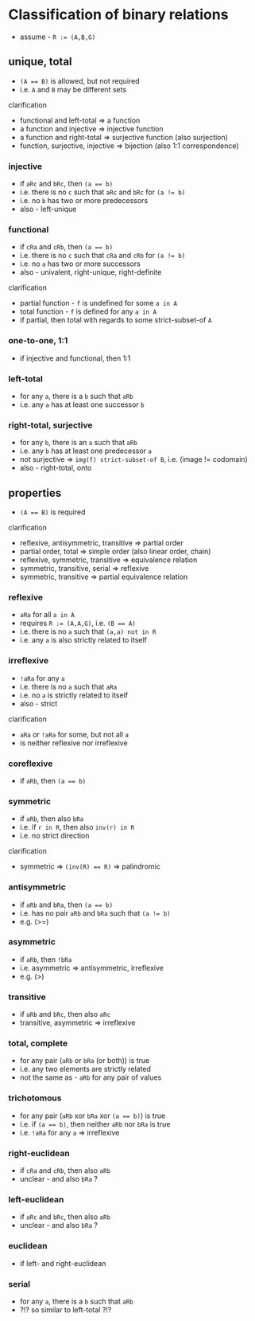 
<!-- ======================================================================= -->
# Classification of binary relations

* assume - `R := (A,B,G)`

<!-- ======================================================================= -->
## unique, total

* `(A == B)` is allowed, but not required
* i.e. `A` and `B` may be different sets

clarification

* functional and left-total => a function
* a function and injective => injective function
* a function and right-total => surjective function (also surjection)
* function, surjective, injective => bijection (also 1:1 correspondence)

### injective

* if `aRc` and `bRc`, then `(a == b)`
* i.e. there is no `c` such that `aRc` and `bRc` for `(a != b)`
* i.e. no `b` has two or more predecessors
* also - left-unique

### functional

* if `cRa` and `cRb`, then `(a == b)`
* i.e. there is no `c` such that `cRa` and `cRb` for `(a != b)`
* i.e. no `a` has two or more successors
* also - univalent, right-unique, right-definite

clarification

* partial function - `f` is undefined for some `a in A`
* total function - `f` is defined for any `a in A`
* if partial, then total with regards to some strict-subset-of `A`

### one-to-one, 1:1

* if injective and functional, then 1:1

### left-total

* for any `a`, there is a `b` such that `aRb`
* i.e. any `a` has at least one successor `b`

### right-total, surjective

* for any `b`, there is an `a` such that `aRb`
* i.e. any `b` has at least one predecessor `a`
* not surjective => `img(f) strict-subset-of B`, i.e. (image != codomain)
* also - right-total, onto

<!-- ======================================================================= -->
## properties

* `(A == B)` is required

clarification

* reflexive, antisymmetric, transitive => partial order
* partial order, total => simple order (also linear order, chain)
* reflexive, symmetric, transitive => equivalence relation
* symmetric, transitive, serial => reflexive
* symmetric, transitive => partial equivalence relation

### reflexive

* `aRa` for all `a in A`
* requires `R := (A,A,G)`, i.e. `(B == A)`
* i.e. there is no `a` such that `(a,a) not in R`
* i.e. any `a` is also strictly related to itself

### irreflexive

* `!aRa` for any `a`
* i.e. there is no `a` such that `aRa`
* i.e. no `a` is strictly related to itself
* also - strict

clarification

* `aRa` or `!aRa` for some, but not all `a`
* is neither reflexive nor irreflexive

### coreflexive

* if `aRb`, then `(a == b)`

### symmetric

* if `aRb`, then also `bRa`
* i.e. if `r in R`, then also `inv(r) in R`
* i.e. no strict direction

clarification

* symmetric => `(inv(R) == R)` => palindromic

### antisymmetric

* if `aRb` and `bRa`, then `(a == b)`
* i.e. has no pair `aRb` and `bRa` such that `(a != b)`
* e.g. (>=)

### asymmetric

* if `aRb`, then `!bRa`
* i.e. asymmetric => antisymmetric, irreflexive
* e.g. (>)

### transitive

* if `aRb` and `bRc`, then also `aRc`
* transitive, asymmetric => irreflexive

### total, complete

* for any pair (`aRb` or `bRa` (or both)) is true
* i.e. any two elements are strictly related
* not the same as - `aRb` for any pair of values

### trichotomous

* for any pair (`aRb` xor `bRa` xor `(a == b)`) is true
* i.e. if `(a == b)`, then neither `aRb` nor `bRa` is true
* i.e. `!aRa` for any `a` => irreflexive

### right-euclidean

* if `cRa` and `cRb`, then also `aRb`
* unclear - and also `bRa` ?

### left-euclidean

* if `aRc` and `bRc`, then also `aRb`
* unclear - and also `bRa` ?

### euclidean

* if left- and right-euclidean

### serial

* for any `a`, there is a `b` such that `aRb`
* ?!? so similar to left-total ?!?
